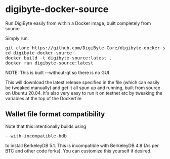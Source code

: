 # digibyte-docker-source
Run DigiByte easily from within a Docker image, built completely from source

Simply run:
<pre>git clone https://github.com/DigiByte-Core/digibyte-docker-source
cd digibyte-docker-source
docker build -t digibyte-source:latest .
docker run digibyte-source:latest</pre>

NOTE: This is built --without-qt so there is no GUI

This will download the latest release specified in the file (which can easily be tweaked manually) and get it all spun up and running, built from source on Ubuntu 20.04.
It's also very easy to run it on testnet etc by tweaking the variables at the top of the Dockerfile

## Wallet file format compatibility
Note that this intentionally builds using <pre>--with-incompatible-bdb</pre> to install BerkeleyDB 5.1. This is incompatible with BerkeleyDB 4.8 (As per BTC and other code forks). You can customize this yourself if desired.
